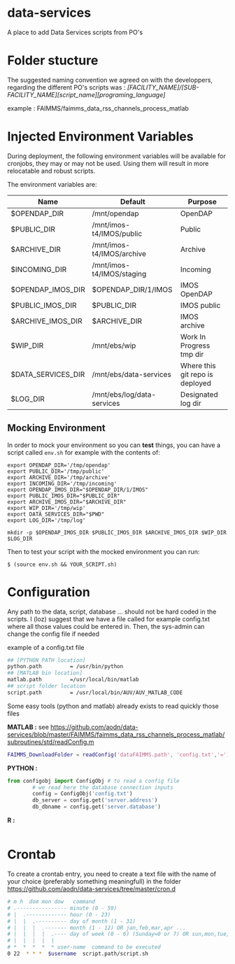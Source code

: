 data-services
=============
A place to add Data Services scripts from PO's


# Folder stucture

The suggested naming convention we agreed on with the developpers, regarding the different PO's scripts was :
*[FACILITY_NAME]/[SUB-FACILITY_NAME]_[script_name]_[programing_language]*

example :
FAIMMS/faimms_data_rss_channels_process_matlab

# Injected Environment Variables

During deployment, the following environment variables will be available for
cronjobs, they may or may not be used. Using them will result in more
relocatable and robust scripts.

The environment variables are:

|Name              |Default                   |Purpose                        |
|------------------|--------------------------|-------------------------------|
|$OPENDAP_DIR      |/mnt/opendap              |OpenDAP                        |
|$PUBLIC_DIR       |/mnt/imos-t4/IMOS/public  |Public                         |
|$ARCHIVE_DIR      |/mnt/imos-t4/IMOS/archive |Archive                        |
|$INCOMING_DIR     |/mnt/imos-t4/IMOS/staging |Incoming                       |
|$OPENDAP_IMOS_DIR |$OPENDAP_DIR/1/IMOS       |IMOS OpenDAP                   |
|$PUBLIC_IMOS_DIR  |$PUBLIC_DIR               |IMOS public                    |
|$ARCHIVE_IMOS_DIR |$ARCHIVE_DIR              |IMOS archive                   |
|$WIP_DIR          |/mnt/ebs/wip              |Work In Progress tmp dir       |
|$DATA_SERVICES_DIR|/mnt/ebs/data-services    |Where this git repo is deployed|
|$LOG_DIR          |/mnt/ebs/log/data-services|Designated log dir             |

## Mocking Environment

In order to mock your environment so you can **test** things, you can have a
script called `env.sh` for example with the contents of:
```
export OPENDAP_DIR='/tmp/opendap'
export PUBLIC_DIR='/tmp/public'
export ARCHIVE_DIR='/tmp/archive'
export INCOMING_DIR='/tmp/incoming'
export OPENDAP_IMOS_DIR="$OPENDAP_DIR/1/IMOS"
export PUBLIC_IMOS_DIR="$PUBLIC_DIR"
export ARCHIVE_IMOS_DIR="$ARCHIVE_DIR"
export WIP_DIR='/tmp/wip'
export DATA_SERVICES_DIR="$PWD"
export LOG_DIR='/tmp/log'

mkdir -p $OPENDAP_IMOS_DIR $PUBLIC_IMOS_DIR $ARCHIVE_IMOS_DIR $WIP_DIR $LOG_DIR
```

Then to test your script with the mocked environment you can run:
```
$ (source env.sh && YOUR_SCRIPT.sh)
```

# Configuration

Any path to the data, script, database ... should not be hard coded in the scripts. I (loz) suggest that we have a file called for example config.txt where all those values could be entered in. Then, the sys-admin can change the config file if needed

example of a config.txt file
```bash
## [PYTHON PATH location]
python.path			= /usr/bin/python
## [MATLAB bin location]
matlab.path			=/usr/local/bin/matlab
## script folder location
script.path			= /usr/local/bin/AUV/AUV_MATLAB_CODE
```
Some easy tools (python and matlab) already exists to read quickly those files

**MATLAB :**
see
https://github.com/aodn/data-services/blob/master/FAIMMS/faimms_data_rss_channels_process_matlab/subroutines/std/readConfig.m
```matlab
FAIMMS_DownloadFolder = readConfig('dataFAIMMS.path', 'config.txt','=');
```

**PYTHON :**
```python
from configobj import ConfigObj # to read a config file
        # we read here the database connection inputs
        config = ConfigObj('config.txt')            
        db_server = config.get('server.address')
        db_dbname = config.get('server.database')
```        
       
**R :**
```r
```

# Crontab

To create a crontab entry, you need to create a text file with the name of your choice (preferably something meaningfull) in the folder https://github.com/aodn/data-services/tree/master/cron.d

```bash
# m h  dom mon dow   command
# .---------------- minute (0 - 59)
# |  .------------- hour (0 - 23)
# |  |  .---------- day of month (1 - 31)
# |  |  |  .------- month (1 - 12) OR jan,feb,mar,apr ...
# |  |  |  |  .---- day of week (0 - 6) (Sunday=0 or 7) OR sun,mon,tue,wed,thu,fri,sat
# |  |  |  |  |
# *  *  *  *  * user-name  command to be executed
0 22  * * *  $username  script.path/script.sh
```
